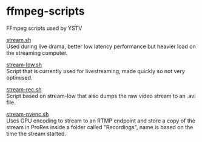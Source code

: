 # ffmpeg-scripts
FFmpeg scripts used by YSTV

[stream.sh](stream.sh)  
Used during live drama, better low latency performance but heavier load on the streaming computer.

[stream-low.sh](stream-low.sh)  
Script that is currently used for livestreaming, made quickly so not very optimised.

[stream-rec.sh](stream-rec.sh)  
Script based on stream-low that also dumps the raw video stream to an .avi file.

[stream-nvenc.sh](stream-nvenc.sh)  
Uses GPU encoding to stream to an RTMP endpoint and store a copy of the stream in ProRes inside a folder called "Recordings", name is based on the time the stream started.
